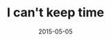 ---
layout: base.njk
title : 'I can&#39;t keep time' 
view_title : 'I can&#39;t keep time' 
year : '2015' 
date : '2015-05-05' 
img_file : '/drawing/icantkeeptime.png' 
html_file : 'icantkeeptime' 
next_html : 'othersideoftheworld.html' 
year_order : '32' 
permalink : "title/{{html_file}}.html"
---
